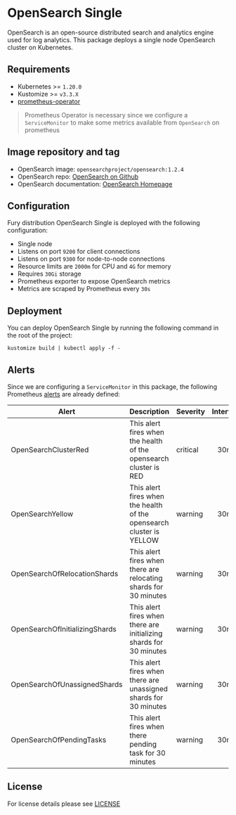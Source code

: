 # OpenSearch Single

<!-- <KFD-DOCS> -->

OpenSearch is an open-source distributed search and analytics engine used for
log analytics. This package deploys a single node OpenSearch cluster on
Kubernetes.

## Requirements

- Kubernetes >= `1.20.0`
- Kustomize >= `v3.3.X`
- [prometheus-operator][prometheus-operator]

> Prometheus Operator is necessary since we configure a `ServiceMonitor` to make
> some metrics available from `OpenSearch` on prometheus

## Image repository and tag

* OpenSearch image: `opensearchproject/opensearch:1.2.4`
* OpenSearch repo: [OpenSearch on Github][opensearch-gh]
* OpenSearch documentation: [OpenSearch Homepage][opensearch-doc]

## Configuration

Fury distribution OpenSearch Single is deployed with the following configuration:

- Single node
- Listens on port `9200` for client connections
- Listens on port `9300` for node-to-node connections
- Resource limits are `2000m` for CPU and `4G` for memory
- Requires `30Gi` storage
- Prometheus exporter to expose OpenSearch metrics
- Metrics are scraped by Prometheus every `30s`

## Deployment

You can deploy OpenSearch Single by running the following command in the root of
the project:

```shell
kustomize build | kubectl apply -f -
```

## Alerts

Since we are configuring a `ServiceMonitor` in this package, the following Prometheus [alerts][opensearch-rules] are already defined:

| Alert                             | Description                                                             | Severity | Interval |
|-----------------------------------|-------------------------------------------------------------------------|----------|:--------:|
| OpenSearchClusterRed              | This alert fires when the health of the opensearch cluster is RED       | critical | 30m      |
| OpenSearchYellow                  | This alert fires when the health of the opensearch cluster is YELLOW    | warning  | 30m      |
| OpenSearchOfRelocationShards      | This alert fires when there are relocating shards for 30 minutes        | warning  | 30m      |
| OpenSearchOfInitializingShards    | This alert fires when there are initializing shards for 30 minutes      | warning  | 30m      |
| OpenSearchOfUnassignedShards      | This alert fires when there are unassigned shards for 30 minutes        | warning  | 30m      |
| OpenSearchOfPendingTasks          | This alert fires when there pending task for 30 minutes                 | warning  | 30m      |

<!-- Links -->

[opensearch-rules]: https://awesome-prometheus-alerts.grep.to/rules.html#elasticsearch-1
[opensearch-gh]: https://github.com/opensearch-project/OpenSearch
[opensearch-doc]: https://opensearch.org/docs/latest
[prometheus-operator]: https://github.com/sighupio/fury-kubernetes-monitoring/tree/master/katalog/prometheus-operator

<!-- </KFD-DOCS> -->

## License

For license details please see [LICENSE](../../LICENSE)
